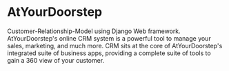 # AtYourDoorstep
Customer-Relationship-Model using Django Web framework. AtYourDoorstep's online CRM system is a powerful tool to manage your sales, marketing, and much more. CRM sits at the core of AtYourDoorstep's integrated suite of business apps, providing a complete suite of tools to gain a 360 view of your customer.
